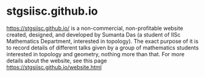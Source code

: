 # stgsiisc.github.io


https://stgsiisc.github.io/ is a non-commercial, non-profitable website created, designed, and developed by Sumanta Das (a student of IISc Mathematics Department, interested in topology). The exact purpose of it is to record details of different talks given by a group of mathematics students interested in topology and geometry, nothing more than that. For more details about the website, see this page https://stgsiisc.github.io/website.html
